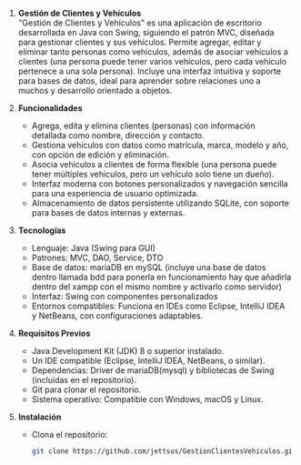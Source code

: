 1. **Gestión de Clientes y Vehículos**  
   "Gestión de Clientes y Vehículos" es una aplicación de escritorio desarrollada en Java con Swing, siguiendo el patrón MVC,
   diseñada para gestionar clientes y sus vehículos. Permite agregar, editar y eliminar tanto personas como vehículos, además de asociar vehículos a clientes
   (una persona puede tener varios vehículos, pero cada vehículo pertenece a una sola persona). Incluye una interfaz intuitiva y soporte para bases de datos,
   ideal para aprender sobre relaciones uno a muchos y desarrollo orientado a objetos.

3. **Funcionalidades**  
   - Agrega, edita y elimina clientes (personas) con información detallada como nombre, dirección y contacto.  
   - Gestiona vehículos con datos como matrícula, marca, modelo y año, con opción de edición y eliminación.  
   - Asocia vehículos a clientes de forma flexible (una persona puede tener múltiples vehículos, pero un vehículo solo tiene un dueño).  
   - Interfaz moderna con botones personalizados y navegación sencilla para una experiencia de usuario optimizada.  
   - Almacenamiento de datos persistente utilizando SQLite, con soporte para bases de datos internas y externas.

4. **Tecnologías**  
   - Lenguaje: Java (Swing para GUI)  
   - Patrones: MVC, DAO, Service, DTO  
   - Base de datos: mariaDB en mySQL (incluye una base de datos dentro llamada bdd para ponerla en funcionamiento hay que añadirla
   dentro del xampp  con el mismo nombre y activarlo como servidor)  
   - Interfaz: Swing con componentes personalizados  
   - Entornos compatibles: Funciona en IDEs como Eclipse, IntelliJ IDEA y NetBeans, con configuraciones adaptables.

5. **Requisitos Previos**  
   - Java Development Kit (JDK) 8 o superior instalado.  
   - Un IDE compatible (Eclipse, IntelliJ IDEA, NetBeans, o similar).  
   - Dependencias: Driver de mariaDB(mysql) y bibliotecas de Swing (incluidas en el repositorio).  
   - Git para clonar el repositorio.  
   - Sistema operativo: Compatible con Windows, macOS y Linux.

6. **Instalación**  
   - Clona el repositorio:  
     ```bash
     git clone https://github.com/jettsus/GestionClientesVehiculos.git
